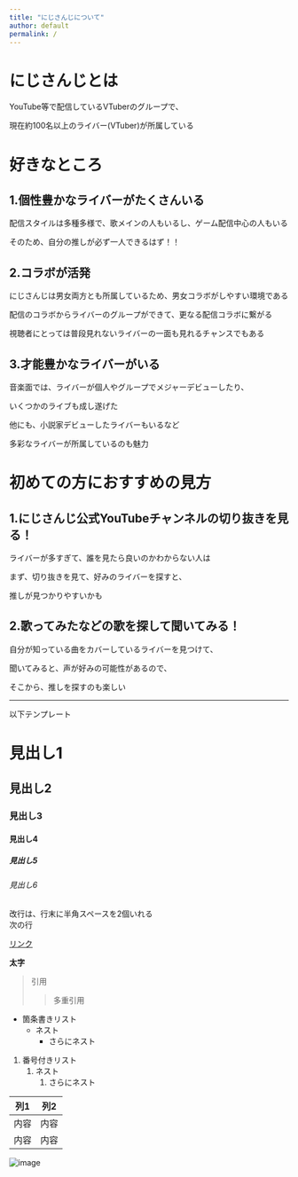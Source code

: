 ```yaml
---
title: "にじさんじについて"
author: default
permalink: /
---
```


# にじさんじとは

YouTube等で配信しているVTuberのグループで、

現在約100名以上のライバー(VTuber)が所属している

# 好きなところ

## 1.個性豊かなライバーがたくさんいる

 配信スタイルは多種多様で、歌メインの人もいるし、ゲーム配信中心の人もいる
 
 そのため、自分の推しが必ず一人できるはず！！
 

## 2.コラボが活発

 にじさんじは男女両方とも所属しているため、男女コラボがしやすい環境である
 
 配信のコラボからライバーのグループができて、更なる配信コラボに繋がる
 
 視聴者にとっては普段見れないライバーの一面も見れるチャンスでもある
 

## 3.才能豊かなライバーがいる

 音楽面では、ライバーが個人やグループでメジャーデビューしたり、
 
 いくつかのライブも成し遂げた

 他にも、小説家デビューしたライバーもいるなど
 
 多彩なライバーが所属しているのも魅力
 
 # 初めての方におすすめの見方
 
 ## 1.にじさんじ公式YouTubeチャンネルの切り抜きを見る！
 
 ライバーが多すぎて、誰を見たら良いのかわからない人は
 
 まず、切り抜きを見て、好みのライバーを探すと、
 
 推しが見つかりやすいかも
 
 ## 2.歌ってみたなどの歌を探して聞いてみる！
 
 自分が知っている曲をカバーしているライバーを見つけて、
 
 聞いてみると、声が好みの可能性があるので、
 
 そこから、推しを探すのも楽しい



---

以下テンプレート

# 見出し1
## 見出し2
### 見出し3
#### 見出し4
##### 見出し5
###### 見出し6

改行は、行末に半角スペースを2個いれる  
次の行

[リンク](https://www.google.co.jp/)

**太字**

> 引用
>> 多重引用


- 箇条書きリスト
  - ネスト
    - さらにネスト


1. 番号付きリスト
   1. ネスト
      1. さらにネスト

  
| 列1  | 列2  |
|-----|-----|
| 内容  | 内容  |
| 内容  | 内容  |

![image](/220422_GitHubPages/assets/images/logo-150.png)

